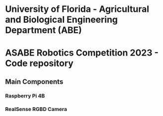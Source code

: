 # University of Florida - Agricultural and Biological Engineering Department (ABE)
# ASABE Robotics Competition 2023 - Code repository

## Main Components
### Raspberry Pi 4B
### RealSense RGBD Camera


